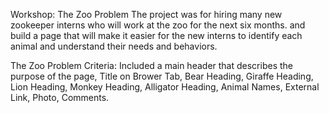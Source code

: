 Workshop: The Zoo Problem
The project was for hiring many new zookeeper interns who will work at the zoo for the next six months. and build a page that will make it easier for the new interns to identify each animal and understand their needs and behaviors.

The Zoo Problem Criteria: 
Included a main header that describes the purpose of the page,
Title on Brower Tab,
Bear Heading,
Giraffe Heading,
Lion Heading,
Monkey Heading,
Alligator Heading,
Animal Names,
External Link,
Photo,
Comments.
